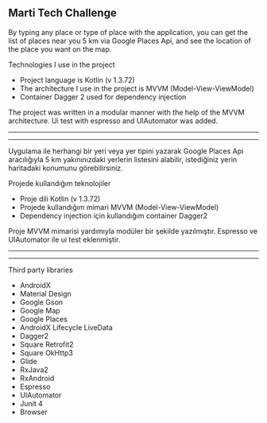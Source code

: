 ## Marti Tech Challenge

By typing any place or type of place with the application, you can get the list of places near you 5 km via Google Places Api, and see the location of the place you want on the map.

Technologies I use in the project
- Project language is Kotlin (v 1.3.72)
- The architecture I use in the project is MVVM (Model-View-ViewModel)
- Container Dagger 2 used for dependency injection

The project was written in a modular manner with the help of the MVVM architecture. Ui test with espresso and UIAutomator was added.

------------------------------------
------------------------------------

Uygulama ile herhangi bir yeri veya yer tipini yazarak Google Places Api aracılığıyla 5 km yakınınızdaki yerlerin listesini alabilir, istediğiniz yerin haritadaki konumunu görebilirsiniz.

Projede kullandığım teknolojiler
- Proje dili Kotlin (v 1.3.72)
- Projede kullandığım mimari MVVM (Model-View-ViewModel)
- Dependency injection için kullandığım container Dagger2

Proje MVVM mimarisi yardımıyla modüler bir şekilde yazılmıştır. Espresso ve UIAutomator ile ui test eklenmiştir.

------------------------------------
------------------------------------

Third party libraries
- AndroidX
- Material Design
- Google Gson
- Google Map
- Google Places
- AndroidX Lifecycle LiveData
- Dagger2
- Square Retrofit2
- Square OkHttp3
- Glide
- RxJava2
- RxAndroid
- Espresso
- UIAutomator
- Junit 4
- Browser


